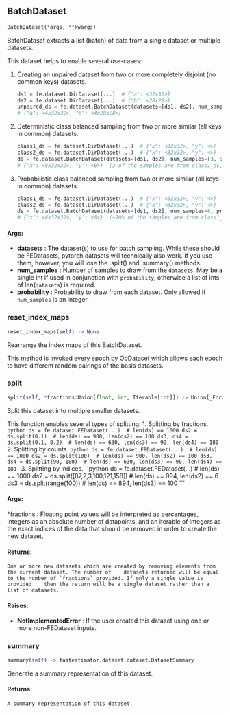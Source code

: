 ## BatchDataset
```python
BatchDataset(*args, **kwargs)
```
BatchDataset extracts a list (batch) of data from a single dataset or multiple datasets.

This dataset helps to enable several use-cases:
1. Creating an unpaired dataset from two or more completely disjoint (no common keys) datasets.
    ```python
    ds1 = fe.dataset.DirDataset(...)  # {"a": <32x32>}
    ds2 = fe.dataset.DirDataset(...)  # {"b": <28x28>}
    unpaired_ds = fe.dataset.BatchDataset(datasets=[ds1, ds2], num_samples=[4, 4])
    # {"a": <4x32x32>, "b": <4x28x28>}
    ```
2. Deterministic class balanced sampling from two or more similar (all keys in common) datasets.
    ```python
    class1_ds = fe.dataset.DirDataset(...)  # {"x": <32x32>, "y": <>}
    class2_ds = fe.dataset.DirDataset(...)  # {"x": <32x32>, "y": <>}
    ds = fe.dataset.BatchDataset(datasets=[ds1, ds2], num_samples=[3, 5])
    # {"x": <8x32x32>, "y": <8>}  (3 of the samples are from class1_ds, 5 of the samples from class2_ds)
    ```
3. Probabilistic class balanced sampling from two or more similar (all keys in common) datasets.
    ```python
    class1_ds = fe.dataset.DirDataset(...)  # {"x": <32x32>, "y": <>}
    class2_ds = fe.dataset.DirDataset(...)  # {"x": <32x32>, "y": <>}
    ds = fe.dataset.BatchDataset(datasets=[ds1, ds2], num_samples=8, probability=[0.7, 0.3])
    # {"x": <8x32x32>, "y": <8>}  (~70% of the samples are from class1_ds, ~30% of the samples from class2_ds)
    ```


#### Args:

* **datasets** :  The dataset(s) to use for batch sampling. While these should be FEDatasets, pytorch datasets will        technically also work. If you use them, however, you will lose the .split() and .summary() methods.
* **num_samples** :  Number of samples to draw from the `datasets`. May be a single int if used in conjunction with        `probability`, otherwise a list of ints of len(`datasets`) is required.
* **probability** :  Probability to draw from each dataset. Only allowed if `num_samples` is an integer.

### reset_index_maps
```python
reset_index_maps(self) -> None
```
Rearrange the index maps of this BatchDataset.

This method is invoked every epoch by OpDataset which allows each epoch to have different random pairings of the
basis datasets.

### split
```python
split(self, *fractions:Union[float, int, Iterable[int]]) -> Union[_ForwardRef('BatchDataset'), List[_ForwardRef('BatchDataset')]]
```
Split this dataset into multiple smaller datasets.

This function enables several types of splitting:
    1. Splitting by fractions.
        ```python
        ds = fe.dataset.FEDataset(...)  # len(ds) == 1000
        ds2 = ds.split(0.1)  # len(ds) == 900, len(ds2) == 100
        ds3, ds4 = ds.split(0.1, 0.2)  # len(ds) == 630, len(ds3) == 90, len(ds4) == 180
        ```
    2. Splitting by counts.
        ```python
        ds = fe.dataset.FEDataset(...)  # len(ds) == 1000
        ds2 = ds.split(100)  # len(ds) == 900, len(ds2) == 100
        ds3, ds4 = ds.split(90, 180)  # len(ds) == 630, len(ds3) == 90, len(ds4) == 180
        ```
    3. Splitting by indices.
        ``python
        ds = fe.dataset.FEDataset(...)  # len(ds) == 1000
        ds2 = ds.split([87,2,3,100,121,158])  # len(ds) == 994, len(ds2) == 6
        ds3 = ds.split(range(100))  # len(ds) == 894, len(ds3) == 100
        ```


#### Args:

 *fractions :  Floating point values will be interpreted as percentages, integers as an absolute number of        datapoints, and an iterable of integers as the exact indices of the data that should be removed in order        to create the new dataset.

#### Returns:
    One or more new datasets which are created by removing elements from the current dataset. The number of    datasets returned will be equal to the number of `fractions` provided. If only a single value is provided    then the return will be a single dataset rather than a list of datasets.

#### Raises:

* **NotImplementedError** :  If the user created this dataset using one or more non-FEDataset inputs.

### summary
```python
summary(self) -> fastestimator.dataset.dataset.DatasetSummary
```
Generate a summary representation of this dataset.

#### Returns:
    A summary representation of this dataset.